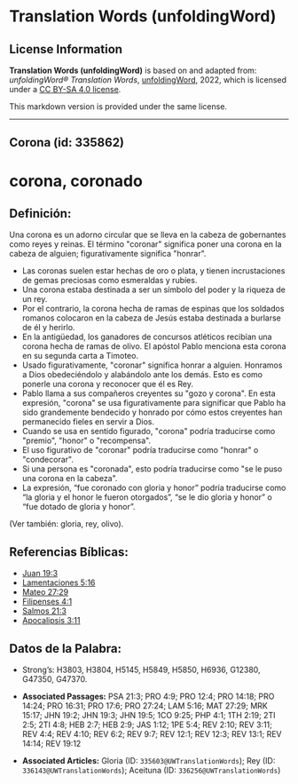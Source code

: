 # Translation Words (unfoldingWord)

## License Information

**Translation Words (unfoldingWord)** is based on and adapted from: _unfoldingWord® Translation Words_, [unfoldingWord](https://unfoldingword.org/utw), 2022, which is licensed under a [CC BY-SA 4.0 license](https://creativecommons.org/licenses/by-sa/4.0/legalcode.en).

This markdown version is provided under the same license.



--------------------------------

## Corona (id: 335862)

corona, coronado
================

Definición:
-----------

Una corona es un adorno circular que se lleva en la cabeza de gobernantes como reyes y reinas. El término "coronar" significa poner una corona en la cabeza de alguien; figurativamente significa "honrar".

* Las coronas suelen estar hechas de oro o plata, y tienen incrustaciones de gemas preciosas como esmeraldas y rubíes.
* Una corona estaba destinada a ser un símbolo del poder y la riqueza de un rey.
* Por el contrario, la corona hecha de ramas de espinas que los soldados romanos colocaron en la cabeza de Jesús estaba destinada a burlarse de él y herirlo.
* En la antigüedad, los ganadores de concursos atléticos recibían una corona hecha de ramas de olivo. El apóstol Pablo menciona esta corona en su segunda carta a Timoteo.
* Usado figurativamente, "coronar" significa honrar a alguien. Honramos a Dios obedeciéndolo y alabándolo ante los demás. Esto es como ponerle una corona y reconocer que él es Rey.
* Pablo llama a sus compañeros creyentes su "gozo y corona". En esta expresión, "corona" se usa figurativamente para significar que Pablo ha sido grandemente bendecido y honrado por cómo estos creyentes han permanecido fieles en servir a Dios.
* Cuando se usa en sentido figurado, "corona" podría traducirse como "premio", "honor" o "recompensa".
* El uso figurativo de "coronar" podría traducirse como "honrar" o "condecorar".
* Si una persona es "coronada", esto podría traducirse como "se le puso una corona en la cabeza".
* La expresión, “fue coronado con gloria y honor” podría traducirse como “la gloria y el honor le fueron otorgados”, “se le dio gloria y honor” o “fue dotado de gloria y honor”.

(Ver también: gloria, rey, olivo).

Referencias Bíblicas:
---------------------

* [Juan 19:3](https://ref.ly/John19:3)
* [Lamentaciones 5:16](https://ref.ly/Lam5:16)
* [Mateo 27:29](https://ref.ly/Matt27:29)
* [Filipenses 4:1](https://ref.ly/Phil4:1)
* [Salmos 21:3](https://ref.ly/Ps21:3)
* [Apocalipsis 3:11](https://ref.ly/Rev3:11)

Datos de la Palabra:
--------------------

* Strong’s: H3803, H3804, H5145, H5849, H5850, H6936, G12380, G47350, G47370\.

* **Associated Passages:** PSA 21:3; PRO 4:9; PRO 12:4; PRO 14:18; PRO 14:24; PRO 16:31; PRO 17:6; PRO 27:24; LAM 5:16; MAT 27:29; MRK 15:17; JHN 19:2; JHN 19:3; JHN 19:5; 1CO 9:25; PHP 4:1; 1TH 2:19; 2TI 2:5; 2TI 4:8; HEB 2:7; HEB 2:9; JAS 1:12; 1PE 5:4; REV 2:10; REV 3:11; REV 4:4; REV 4:10; REV 6:2; REV 9:7; REV 12:1; REV 12:3; REV 13:1; REV 14:14; REV 19:12
* **Associated Articles:** Gloria (ID: `335603@UWTranslationWords`); Rey (ID: `336143@UWTranslationWords`); Aceituna (ID: `336256@UWTranslationWords`)

